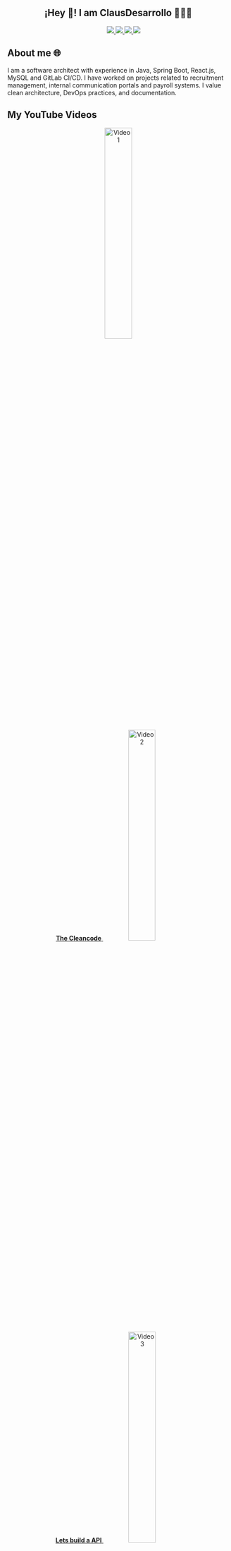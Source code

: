 <p align="center" width="300">
   <h2 align="center">
     ¡Hey 👋! I am ClausDesarrollo 👨🏻‍💻
   </h2>
</p>

  <ul>
    <p align="center">
    <a href="https://youtube.com/" target="blank">
    <img src="https://img.shields.io/badge/GitHub-100000?style=for-the-badge&logo=github">
    </a>
    <a href="https://youtube.com/" target="blank">
    <img src="https://img.shields.io/badge/YouTube-FF0000?style=for-the-badge&logo=Youtube">
    </a>  
    <a href="https://youtube.com/" target="blank">
    <img src="https://img.shields.io/badge/LinkedIn-0077B5?style=for-the-badge&logo=LinkedIn">
    </a>  
    <a href="https://youtube.com/" target="blank">
    <img src="https://img.shields.io/badge/WhatsApp-4DC547?style=for-the-badge&logo=whatsapp">
    </a>  
    </p>
  </ul>

## About me 🌐

I am a software architect with experience in Java, Spring Boot, React.js, MySQL and GitLab CI/CD. I have worked on projects related to recruitment management, internal communication portals and payroll systems. I value clean architecture, DevOps practices, and documentation.

## My YouTube Videos

<p align="center">
  <a href="https://youtu.be/VsyNBufL10Q?si=VsyNBufL10Q?si=tvoHzLo4EdXmf5lB" target='_blank'>
    <img src="https://img.youtube.com/vi/VsyNBufL10Q/mqdefault.jpg" alt="Video 1" alt="Video 1" style="width: 35%; height: 35%;">
    <br><strong>The Cleancode</strong>
  </a>
  
  <a href="https://youtu.be/Y2RPdeTq974?si=eiHKQx2xverZMy6h" target='_blank'>
    <img src="https://img.youtube.com/vi/Y2RPdeTq974/mqdefault.jpg" alt="Video 2" style="width: 35%; height: 35%;">
    <br><strong>Lets build a API</strong> 
  </a>
  
  <a href="https://youtu.be/YIdw6UZvK5A?si=WsPvvCyee-v6gCF9" target='_blank'>
    <img src="https://img.youtube.com/vi/YIdw6UZvK5A/mqdefault.jpg" alt="Video 3" style="width: 35%; height: 35%;">
    <br><strong>Git & CI/CD (1/3)</strong>
  </a>
</p>



